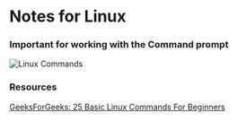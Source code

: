 # Notes for Linux
### Important for working with the Command prompt
![Linux Commands](https://i.redd.it/isnefnt32wn21.jpg)







### Resources
  [GeeksForGeeks: 25 Basic Linux Commands For Beginners](https://www.geeksforgeeks.org/basic-linux-commands/)
